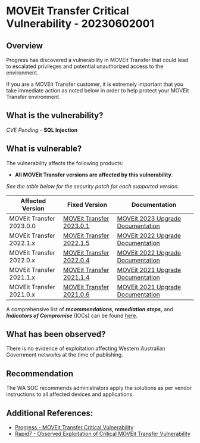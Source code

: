# MOVEit Transfer Critical Vulnerability - 20230602001

## Overview
Progress has discovered a vulnerability in MOVEit Transfer that could lead to escalated privileges and potential unauthorized access to the environment. 

If you are a MOVEit Transfer customer, it is extremely important that you take immediate action as noted below in order to help protect your MOVEit Transfer environment.

## What is the vulnerability?
*CVE Pending* - **SQL Injection**

## What is vulnerable? 
The vulnerability affects the following products:

- **All MOVEit Transfer versions are affected by this vulnerability**. 

*See the table below for the security patch for each supported version.*

| **Affected Version**     | **Fixed Version**        | **Documentation**|
|--------------------------|--------------------------|------------------|
| MOVEit Transfer 2023.0.0 | [MOVEit Transfer 2023.0.1](https://cdn.ipswitch.com/ft/MOVEit/Transfer/2023/2023.0.1/MOVEit-Transfer-2023.0.1-FullInstall.exe?_ga=2.77535829.1798147408.1685671699-49268982.1685671699) | [MOVEit 2023 Upgrade Documentation](https://docs.progress.com/category/moveit-transfer-2023?_ga=2.77601236.1798147408.1685671699-49268982.1685671699&_gl=1*i5pj4l*_ga*NDkyNjg5ODIuMTY4NTY3MTY5OQ..*_ga_9JSNBCSF54*MTY4NTY3MTY5OC4xLjEuMTY4NTY3MTczMi4yNi4wLjA.)  |
| MOVEit Transfer 2022.1.x | [MOVEit Transfer 2022.1.5](https://cdn.ipswitch.com/ft/MOVEit/Transfer/2022/2022.1.5/MOVEit-Transfer-2022.1.5-FullInstall.exe?_ga=2.77535829.1798147408.1685671699-49268982.1685671699) | [MOVEit 2022 Upgrade Documentation](https://docs.progress.com/category/moveit-transfer-2022?_ga=2.42931813.1798147408.1685671699-49268982.1685671699&_gl=1*acjd1r*_ga*NDkyNjg5ODIuMTY4NTY3MTY5OQ..*_ga_9JSNBCSF54*MTY4NTY3MTY5OC4xLjEuMTY4NTY3MTczMi4yNi4wLjA.)  |
| MOVEit Transfer 2022.0.x | [MOVEit Transfer 2022.0.4](https://cdn.ipswitch.com/ft/MOVEit/Transfer/2022/2022.0.4/MOVEit-Transfer-2022.0.4-FullInstall.exe?_ga=2.77535829.1798147408.1685671699-49268982.1685671699) | [MOVEit 2022 Upgrade Documentation]( https://docs.progress.com/category/moveit-transfer-2022?_ga=2.42931813.1798147408.1685671699-49268982.1685671699&_gl=1*acjd1r*_ga*NDkyNjg5ODIuMTY4NTY3MTY5OQ..*_ga_9JSNBCSF54*MTY4NTY3MTY5OC4xLjEuMTY4NTY3MTczMi4yNi4wLjA.) |
| MOVEit Transfer 2021.1.x | [MOVEit Transfer 2021.1.4](https://cdn.ipswitch.com/ft/MOVEit/Transfer/2021/2021.1.4/MOVEit-Transfer-2021.1.4-FullInstall.exe?_ga=2.77535829.1798147408.1685671699-49268982.1685671699) | [MOVEit 2021 Upgrade Documentation](https://docs.ipswitch.com/MOVEit/Transfer2021/Manuals/en/index.htm#90000.htm)                                                                                                                                                |
| MOVEit Transfer 2021.0.x | [MOVEit Transfer 2021.0.6](https://cdn.ipswitch.com/ft/MOVEit/Transfer/2021/2021.0.6/MOVEit-Transfer-2021.0.6-FullInstall.exe?_ga=2.77535829.1798147408.1685671699-49268982.1685671699) | [MOVEit 2021 Upgrade Documentation](https://docs.ipswitch.com/MOVEit/Transfer2021/Manuals/en/index.htm#90000.htm)                                                                                                                                                |

A comprehensive list of ***recommendations, remediation steps,*** and ***Indicators of Compromise*** (IOCs) can be found [here](https://community.progress.com/s/article/MOVEit-Transfer-Critical-Vulnerability-31May2023).

## What has been observed?
There is no evidence of exploitation affecting Western Australian Government networks at the time of publishing.

## Recommendation
The WA SOC recommends administrators apply the solutions as per vendor instructions to all affected devices and applications.

## Additional References:
- [Progress - MOVEit Transfer Critical Vulnerability](https://community.progress.com/s/article/MOVEit-Transfer-Critical-Vulnerability-31May2023)
- [Rapid7 - Observed Exploitation of Critical MOVEit Transfer Vulnerability](https://www.rapid7.com/blog/post/2023/06/01/rapid7-observed-exploitation-of-critical-moveit-transfer-vulnerability/)